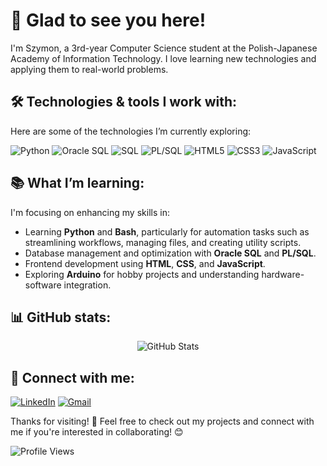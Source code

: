 # 👋 Glad to see you here!

I'm Szymon, a 3rd-year Computer Science student at the Polish-Japanese Academy of Information Technology.
I love learning new technologies and applying them to real-world problems.

## 🛠️ Technologies & tools I work with:

Here are some of the technologies I’m currently exploring:

<div>
  <img src="https://img.shields.io/badge/Python-3776AB?style=for-the-badge&logo=python&logoColor=white" alt="Python" />
  <img src="https://img.shields.io/badge/Oracle-F80000?style=for-the-badge&logo=oracle&logoColor=white" alt="Oracle SQL" />
  <img src="https://img.shields.io/badge/SQL-4479A1?style=for-the-badge&logo=sql&logoColor=white" alt="SQL" />
  <img src="https://img.shields.io/badge/PL--SQL-316192?style=for-the-badge&logo=oracle&logoColor=white" alt="PL/SQL" />
  <img src="https://img.shields.io/badge/HTML5-E34F26?style=for-the-badge&logo=html5&logoColor=white" alt="HTML5" />
  <img src="https://img.shields.io/badge/CSS3-1572B6?style=for-the-badge&logo=css3&logoColor=white" alt="CSS3" />
  <img src="https://img.shields.io/badge/JavaScript-F7DF1E?style=for-the-badge&logo=javascript&logoColor=black" alt="JavaScript" />
</div>

## 📚 What I’m learning:

I'm focusing on enhancing my skills in:

- Learning **Python** and **Bash**, particularly for automation tasks such as streamlining workflows, managing files, and creating utility scripts.
- Database management and optimization with **Oracle SQL** and **PL/SQL**.
- Frontend development using **HTML**, **CSS**, and **JavaScript**.
- Exploring **Arduino** for hobby projects and understanding hardware-software integration.

## 📊 GitHub stats:

<div align="center">
  <img src="https://github-readme-stats.vercel.app/api?username=Szymon-Stefanski&show_icons=true&theme=radical" alt="GitHub Stats" />
</div>

## 🔗 Connect with me:

[![LinkedIn](https://img.shields.io/badge/LinkedIn-0A66C2?style=for-the-badge&logo=linkedin&logoColor=white)](https://www.linkedin.com/in/szymon-stefanski/)
[![Gmail](https://img.shields.io/badge/Gmail-D14836?style=for-the-badge&logo=gmail&logoColor=white)](mailto:szymonstefanski1@gmail.com)

Thanks for visiting! 🙌 Feel free to check out my projects and connect with me if you're interested in collaborating! 😊

![Profile Views](https://komarev.com/ghpvc/?username=Szymon-Stefanski&color=blue)
